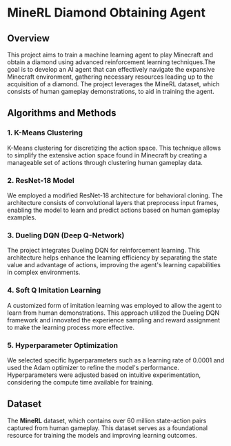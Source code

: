 # MineRL Diamond Obtaining Agent

## Overview

This project aims to train a machine learning agent to play Minecraft and obtain a diamond  using advanced reinforcement learning techniques.The goal is to develop an AI agent that can effectively navigate the expansive Minecraft environment, gathering necessary resources leading up to the acquisition of a diamond.  The project leverages the MineRL dataset, which consists of human gameplay demonstrations, to aid in training the agent.

## Algorithms and Methods

### 1. K-Means Clustering
K-Means clustering for discretizing the action space. This technique allows to simplify the extensive action space found in Minecraft by creating a manageable set of actions through clustering human gameplay data.

### 2. ResNet-18 Model
We employed a modified ResNet-18 architecture for behavioral cloning. The architecture consists of convolutional layers that preprocess input frames, enabling the model to learn and predict actions based on human gameplay examples.

### 3. Dueling DQN (Deep Q-Network)
The project integrates Dueling DQN for reinforcement learning. This architecture helps enhance the learning efficiency by separating the state value and advantage of actions, improving the agent's learning capabilities in complex environments.

### 4. Soft Q Imitation Learning
A customized form of imitation learning was employed to allow the agent to learn from human demonstrations. This approach utilized the Dueling DQN framework and innovated the experience sampling and reward assignment to make the learning process more effective.

### 5. Hyperparameter Optimization
We selected specific hyperparameters such as a learning rate of 0.0001 and used the Adam optimizer to refine the model's performance. Hyperparameters were adjusted based on intuitive experimentation, considering the compute time available for training.


## Dataset

The **MineRL** dataset, which contains over 60 million state-action pairs captured from human gameplay. This dataset serves as a foundational resource for training the models and improving learning outcomes.


